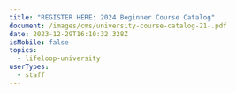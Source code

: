```yaml
---
title: "REGISTER HERE: 2024 Beginner Course Catalog"
document: /images/cms/university-course-catalog-21-.pdf
date: 2023-12-29T16:10:32.328Z
isMobile: false
topics:
  - lifeloop-university
userTypes:
  - staff
---
```

